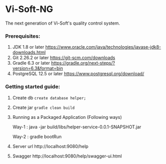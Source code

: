 # Vi-Soft-NG

The next generation of Vi-Soft's quality control system.

### Prerequisites:

1. JDK 1.8 or later
   https://www.oracle.com/java/technologies/javase-jdk8-downloads.html
2. Git 2.26.2 or later
   https://git-scm.com/downloads
3. Gradle 6.3 or later
   https://gradle.org/next-steps/?version=6.3&format=bin
4. PostgreSQL 12.5 or later
   https://www.postgresql.org/download/

### Getting started guide:

1. Create db `create database helper;`
2. Create jar `gradle clean build`
3. Running as a Packaged Application (Following ways)

   Way-1 : java -jar build/libs/helper-service-0.0.1-SNAPSHOT.jar

   Way-2 : gradle bootRun

4. Server url http://localhost:9080/help
5. Swagger http://localhost:9080/help/swagger-ui.html
 